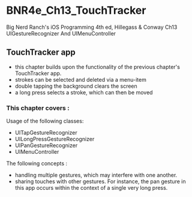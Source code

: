 # BNR4e\_Ch13\_TouchTracker
Big Nerd Ranch's iOS Programming 4th ed, Hillegass & Conway 
Ch13 UIGestureRecognizer And UIMenuController

## TouchTracker app 
- this chapter builds upon the functionality of the previous chapter's TouchTracker app. 
- strokes can be selected and deleted via a menu-item
- double tapping the background clears the screen
- a long press selects a stroke, which can then be moved

### This chapter covers : 
Usage of the following classes: 

- UITapGestureRecognizer 
- UILongPressGestureRecognizer
- UIPanGestureRecognizer 
- UIMenuController

The following concepts : 

- handling multiple gestures, which may interfere with one another. 
- sharing touches with other gestures.  For instance, the pan gesture in this app occurs within the context of a single very long press.


